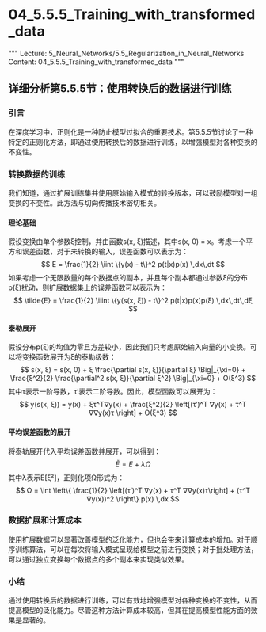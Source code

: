# 04_5.5.5_Training_with_transformed_data

"""
Lecture: 5_Neural_Networks/5.5_Regularization_in_Neural_Networks
Content: 04_5.5.5_Training_with_transformed_data
"""

## 详细分析第5.5.5节：使用转换后的数据进行训练

### 引言
在深度学习中，正则化是一种防止模型过拟合的重要技术。第5.5.5节讨论了一种特定的正则化方法，即通过使用转换后的数据进行训练，以增强模型对各种变换的不变性。

### 转换数据的训练
我们知道，通过扩展训练集并使用原始输入模式的转换版本，可以鼓励模型对一组变换的不变性。此方法与切向传播技术密切相关。

#### 理论基础
假设变换由单个参数ξ控制，并由函数s(x, ξ)描述，其中s(x, 0) = x。考虑一个平方和误差函数，对于未转换的输入，误差函数可以表示为：
$$ E = \frac{1}{2} \iint \{y(x) - t\}^2 p(t|x)p(x) \,dx\,dt $$
如果考虑一个无限数量的每个数据点的副本，并且每个副本都通过参数ξ的分布p(ξ)扰动，则扩展数据集上的误差函数可以表示为：
$$ \tilde{E} = \frac{1}{2} \iiint \{y(s(x, ξ)) - t\}^2 p(t|x)p(x)p(ξ) \,dx\,dt\,dξ $$

#### 泰勒展开
假设分布p(ξ)的均值为零且方差较小，因此我们只考虑原始输入向量的小变换。可以将变换函数展开为ξ的泰勒级数：
$$ s(x, ξ) = s(x, 0) + ξ \frac{\partial s(x, ξ)}{\partial ξ} \Big|_{\xi=0} + \frac{ξ^2}{2} \frac{\partial^2 s(x, ξ)}{\partial ξ^2} \Big|_{\xi=0} + O(ξ^3) $$
其中τ表示一阶导数，τ′表示二阶导数。因此，模型函数可以展开为：
$$ y(s(x, ξ)) = y(x) + ξτ^T∇y(x) + \frac{ξ^2}{2} \left[(τ′)^T ∇y(x) + τ^T ∇∇y(x)τ \right] + O(ξ^3) $$

#### 平均误差函数的展开
将泰勒展开代入平均误差函数并展开，可以得到：
$$ \tilde{E} = E + λΩ $$
其中λ表示E[ξ²]，正则化项Ω形式为：
$$ Ω = \int \left\{ \frac{1}{2} \left[(τ′)^T ∇y(x) + τ^T ∇∇y(x)τ\right] + (τ^T ∇y(x))^2 \right\} p(x) \,dx $$

### 数据扩展和计算成本
使用扩展数据可以显著改善模型的泛化能力，但也会带来计算成本的增加。对于顺序训练算法，可以在每次将输入模式呈现给模型之前进行变换；对于批处理方法，可以通过独立变换每个数据点的多个副本来实现类似效果。

### 小结
通过使用转换后的数据进行训练，可以有效地增强模型对各种变换的不变性，从而提高模型的泛化能力。尽管这种方法计算成本较高，但其在提高模型性能方面的效果是显著的。